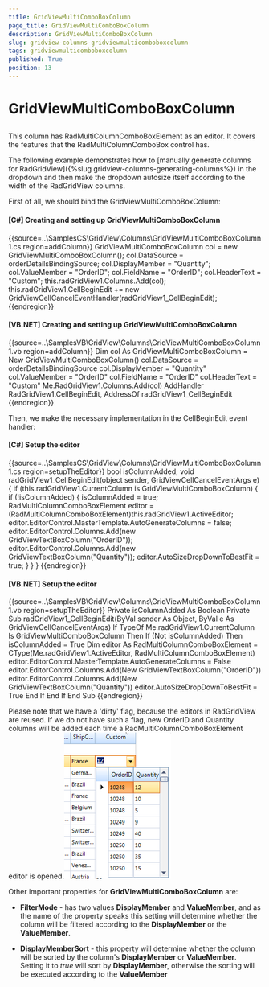 ```yaml
---
title: GridViewMultiComboBoxColumn
page_title: GridViewMultiComboBoxColumn
description: GridViewMultiComboBoxColumn
slug: gridview-columns-gridviewmulticomboboxcolumn
tags: gridviewmulticomboboxcolumn
published: True
position: 13
---
```


# GridViewMultiComboBoxColumn



## 

This column has RadMultiColumnComboBoxElement as an editor. It covers the features that the RadMultiColumnComboBox control has.
      	

The following example demonstrates how to 
      		[manually generate columns for RadGridView]({%slug gridview-columns-generating-columns%})
      		in the dropdown and then make the dropdown autosize itself according to the width of the RadGridView columns.



First of 
      		all, we should bind the GridViewMultiComboBoxColumn:
      	

#### __[C#] Creating and setting up GridViewMultiComboBoxColumn__

{{source=..\SamplesCS\GridView\Columns\GridViewMultiComboBoxColumn1.cs region=addColumn}}
	            GridViewMultiComboBoxColumn col = new GridViewMultiComboBoxColumn();
	            col.DataSource = orderDetailsBindingSource;
	            col.DisplayMember = "Quantity";
	            col.ValueMember = "OrderID";
	            col.FieldName = "OrderID";
	            col.HeaderText = "Custom";
	            this.radGridView1.Columns.Add(col);
	            this.radGridView1.CellBeginEdit += new GridViewCellCancelEventHandler(radGridView1_CellBeginEdit);
	{{endregion}}



#### __[VB.NET] Creating and setting up GridViewMultiComboBoxColumn__

{{source=..\SamplesVB\GridView\Columns\GridViewMultiComboBoxColumn1.vb region=addColumn}}
	        Dim col As GridViewMultiComboBoxColumn = New GridViewMultiComboBoxColumn()
	        col.DataSource = orderDetailsBindingSource
	        col.DisplayMember = "Quantity"
	        col.ValueMember = "OrderID"
	        col.FieldName = "OrderID"
	        col.HeaderText = "Custom"
	        Me.RadGridView1.Columns.Add(col)
	        AddHandler RadGridView1.CellBeginEdit, AddressOf radGridView1_CellBeginEdit
	{{endregion}}



Then, we make the necessary implementation in the CellBeginEdit event handler:

#### __[C#] Setup the editor__

{{source=..\SamplesCS\GridView\Columns\GridViewMultiComboBoxColumn1.cs region=setupTheEditor}}
	        bool isColumnAdded;
	        void radGridView1_CellBeginEdit(object sender, GridViewCellCancelEventArgs e)
	        {
	            if (this.radGridView1.CurrentColumn is GridViewMultiComboBoxColumn)
	            {
	                if (!isColumnAdded)
	                {
	                    isColumnAdded = true;
	                    RadMultiColumnComboBoxElement editor = (RadMultiColumnComboBoxElement)this.radGridView1.ActiveEditor;
	                    editor.EditorControl.MasterTemplate.AutoGenerateColumns = false;
	                    editor.EditorControl.Columns.Add(new GridViewTextBoxColumn("OrderID"));
	                    editor.EditorControl.Columns.Add(new GridViewTextBoxColumn("Quantity"));
	                    editor.AutoSizeDropDownToBestFit = true;
	                }
	            }
	        }
	{{endregion}}



#### __[VB.NET] Setup the editor__

{{source=..\SamplesVB\GridView\Columns\GridViewMultiComboBoxColumn1.vb region=setupTheEditor}}
	    Private isColumnAdded As Boolean
	    Private Sub radGridView1_CellBeginEdit(ByVal sender As Object, ByVal e As GridViewCellCancelEventArgs)
	        If TypeOf Me.radGridView1.CurrentColumn Is GridViewMultiComboBoxColumn Then
	            If (Not isColumnAdded) Then
	                isColumnAdded = True
	                Dim editor As RadMultiColumnComboBoxElement = CType(Me.radGridView1.ActiveEditor, RadMultiColumnComboBoxElement)
	                editor.EditorControl.MasterTemplate.AutoGenerateColumns = False
	                editor.EditorControl.Columns.Add(New GridViewTextBoxColumn("OrderID"))
	                editor.EditorControl.Columns.Add(New GridViewTextBoxColumn("Quantity"))
	                editor.AutoSizeDropDownToBestFit = True
	            End If
	        End If
	    End Sub
	{{endregion}}



Please note that we have a 'dirty' flag, because the editors in RadGridView are reused. If we do not have such a flag, new OrderID and Quantity columns will be added each time a RadMultiColumnComboBoxElement editor is opened.![gridview-columns-gridviewmulticomboboxcolumn 001](images/gridview-columns-gridviewmulticomboboxcolumn001.png)

Other important properties for __GridViewMultiComboBoxColumn__ are:
        

* __FilterMode__ - has two values __DisplayMember__ and
			  		__ValueMember__, and as the name of the property speaks this setting will
			  		determine whether the column will be filtered according to the __DisplayMember__
			  		or the __ValueMember__.
			  		

* __DisplayMemberSort__ - this property will determine whether the column will
			  		be sorted by the column's __DisplayMember__ or __ValueMember__. 
			  		Setting it to *true* will sort by __DisplayMember__,
			  		otherwise the sorting will be executed according to the __ValueMember__
